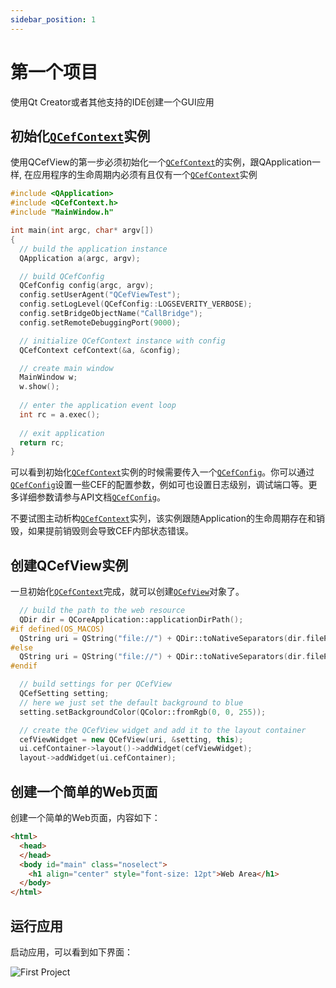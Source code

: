 ```yaml
---
sidebar_position: 1
---
```


# 第一个项目

使用Qt Creator或者其他支持的IDE创建一个GUI应用

## 初始化[`QCefContext`](/docs/reference/QCefContext)实例
使用QCefView的第一步必须初始化一个[`QCefContext`](/docs/reference/QCefContext)的实例，跟QApplication一样, 在应用程序的生命周期内必须有且仅有一个[`QCefContext`](/docs/reference/QCefContext)实例

```cpp
#include <QApplication>
#include <QCefContext.h>
#include "MainWindow.h"

int main(int argc, char* argv[])
{
  // build the application instance
  QApplication a(argc, argv);

  // build QCefConfig
  QCefConfig config(argc, argv);
  config.setUserAgent("QCefViewTest");
  config.setLogLevel(QCefConfig::LOGSEVERITY_VERBOSE);
  config.setBridgeObjectName("CallBridge");
  config.setRemoteDebuggingPort(9000);

  // initialize QCefContext instance with config
  QCefContext cefContext(&a, &config);

  // create main window 
  MainWindow w;
  w.show();
  
  // enter the application event loop
  int rc = a.exec();
  
  // exit application
  return rc;
}
```

可以看到初始化[`QCefContext`](/docs/reference/QCefContext)实例的时候需要传入一个[`QCefConfig`](/docs/reference/QCefConfig)。你可以通过[`QCefConfig`](/docs/reference/QCefConfig)设置一些CEF的配置参数，例如可也设置日志级别，调试端口等。更多详细参数请参与API文档[`QCefConfig`](/docs/reference/QCefConfig)。

不要试图主动析构[`QCefContext`](/docs/reference/QCefContext)实列，该实例跟随Application的生命周期存在和销毁，如果提前销毁则会导致CEF内部状态错误。

## 创建QCefView实例

一旦初始化[`QCefContext`](/docs/reference/QCefContext)完成，就可以创建[`QCefView`](/docs/reference/QCefView)对象了。

```cpp
  // build the path to the web resource
  QDir dir = QCoreApplication::applicationDirPath();
#if defined(OS_MACOS)
  QString uri = QString("file://") + QDir::toNativeSeparators(dir.filePath("../Resources/QCefViewTestPage.html"));
#else
  QString uri = QString("file://") + QDir::toNativeSeparators(dir.filePath("QCefViewTestPage.html"));
#endif

  // build settings for per QCefView
  QCefSetting setting;
  // here we just set the default background to blue
  setting.setBackgroundColor(QColor::fromRgb(0, 0, 255));

  // create the QCefView widget and add it to the layout container
  cefViewWidget = new QCefView(uri, &setting, this);
  ui.cefContainer->layout()->addWidget(cefViewWidget);
  layout->addWidget(ui.cefContainer);
```

## 创建一个简单的Web页面

创建一个简单的Web页面，内容如下：
```html
<html>
  <head>
  </head>
  <body id="main" class="noselect">
    <h1 align="center" style="font-size: 12pt">Web Area</h1>
  </body>
</html>
```

## 运行应用

启动应用，可以看到如下界面：

![First Project](/img/guide/first-project.png)